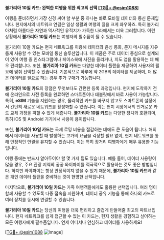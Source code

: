 **불가리아 10일 카드: 완벽한 여행을 위한 최고의 선택 [[TG💪+ @esim1088](https://t.me/s/esim1088)]**

여행을 준비하면서 가장 신경 써야 할 부분 중 하나는 바로 모바일 데이터와 통신 문제입니다. 현지에서의 네트워크 연결은 일상 생활과 여행의 질을 크게 좌우하죠. 특히 불가리아처럼 아름다운 자연과 역사적인 유적지가 가득한 나라에서는 더욱 그러합니다. 이런 상황에서 **불가리아 10일 카드**는 여행자의 필수품이 될 수 있습니다.

불가리아 10일 카드는 현지 네트워크를 이용해 데이터와 음성 통화, 문자 메시지를 자유롭게 사용할 수 있는 모바일 통신 솔루션입니다. 이 제품은 주로 데이터 중심으로 설계되어 있어 여행 중 인스타그램이나 페이스북에 사진을 올리거나, 지도 앱을 활용하는 데 매우 편리합니다. 또한, **불가리아 10일 카드**는 다양한 데이터 플랜을 제공하여 사용자의 필요에 맞춰 선택할 수 있습니다. 기본적으로 하루에 약 2GB의 데이터를 제공하며, 더 많은 데이터를 필요로 하는 경우 추가 구매가 가능합니다.

**불가리아 10일 카드**의 장점은 무엇보다도 간편한 등록 과정입니다. 현지에 도착하기 전에 온라인으로 사전 등록을 완료하면 스마트폰이나 태블릿에서 바로 사용이 가능합니다. 특히, **eSIM** 기술을 지원하는 경우, 물리적인 카드를 바꾸지 않고도 스마트폰의 설정에서 간단히 새로운 네트워크를 활성화할 수 있습니다. 이는 현지 시장에서의 번거로운 카드 교체 과정을 피할 수 있게 해줍니다. **불가리아 10일 카드**는 다양한 장치와 호환되며, 특히 iOS 및 Android 기기에서 사용이 용이합니다.

또한, **불가리아 10일 카드**는 국제 로밍 비용을 절감하는 데에도 큰 도움이 됩니다. 해외에서 데이터를 사용할 때 발생하는 고가의 요금을 걱정할 필요 없이, 현지 네트워크를 통해 안정적인 연결을 유지할 수 있습니다. 이는 특히 장거리 여행자에게 매우 유용한 기능입니다.

여행 중에는 반드시 알아두어야 할 몇 가지 팁도 있습니다. 예를 들어, 데이터 사용량이 많을 경우, 주요 관광 지역의 공공 와이파이를 적극적으로 활용하는 것도 좋은 방법입니다. 하지만 와이파이는 항상 안정적이지 않을 수 있기 때문에, **불가리아 10일 카드**와 같은 개인 데이터 플랜을 준비하는 것이 현명한 선택입니다.

마지막으로, **불가리아 10일 카드**는 가족 여행객들에게도 훌륭한 선택입니다. 여러 명이 함께 사용할 수 있도록 다중 접속을 지원하며, 데이터 공유 기능을 통해 하나의 카드로 여러 장치를 동시에 연결할 수 있습니다.

**불가리아 10일 카드**는 당신의 여행을 더욱 편리하고 즐겁게 만들어줄 최고의 파트너입니다. 현지 네트워크를 쉽게 접근할 수 있는 이 카드는, 현지 생활을 경험하고 싶어하는 모든 여행자에게 필수품입니다. 언제 어디서나 안심하고 데이터를 사용하세요! 

[[TG💪+ @esim1088](https://t.me/s/esim1088) ![Image](https://i.postimg.cc/Y0z9fWf4/image.png)]
